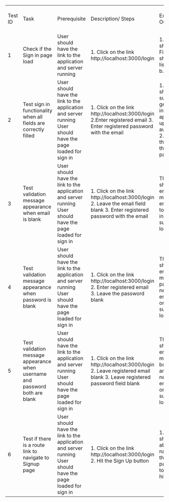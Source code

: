 | | | | | | |
|-|-|-|-|-|-|
|Test ID|Task|Prerequisite|Description/ Steps|Expected Output|Result - Pass/ Fail|
|1|Check if the Sign in page load|User should have the link to the application and server running|1. Click on the link http://localhost:3000/login|1. The page should load  2. Fields below should be listed: a. Email b. Password|Pass|
|2|Test sign in functionality when all fields are correctly filled|User should have the link to the application and server running User should have the page loaded for sign in|1. Click on the link http://localhost:3000/login 2.Enter registered email  3. Enter registered password with the email |1. User should successfully get logged into the application upon authentication 2. Redirect the user to the landing page of app|Pass|
|3|Test validation message appearance when email is blank|User should have the link to the application and server running User should have the page loaded for sign in|1. Click on the link http://localhost:3000/login 2. Leave the email field blank 3. Enter registered password with the email |The user should get an error message that email needs to be entered in order to successfully login |Pass|
|4|Test validation message appearance when password is blank|User should have the link to the application and server running User should have the page loaded for sign in|1. Click on the link http://localhost:3000/login 2. Enter registered email  3. Leave the password blank |The user should get an error message that password needs to be entered in order to successfully login |Pass|
|5|Test validation message appearance when username and password both are blank|User should have the link to the application and server running User should have the page loaded for sign in|1. Click on the link http://localhost:3000/login 2. Leave registered email blank 3. Leave  registered password field blank |The user should get an error message that both email and password needs to be entered in order to successfully login |Pass|
|6|Test if there is a route link to navigate to Signup page|User should have the link to the application and server running User should have the page loaded for sign in|1. Click on the link http://localhost:3000/login 2. Hit the Sign Up button |1. User should be able to navigate to the Sign up page in order to register himself|Pass|
